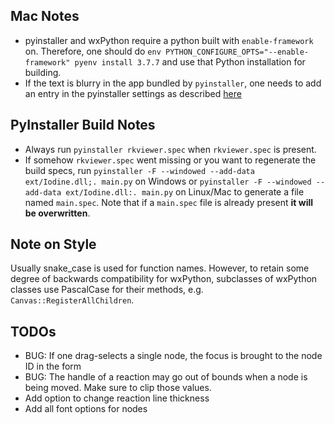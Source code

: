 ## Mac Notes
* pyinstaller and wxPython require a python built with `enable-framework` 
on. Therefore, one should do
`env PYTHON_CONFIGURE_OPTS="--enable-framework" pyenv install 3.7.7` and
use that Python installation for building.
* If the text is blurry in the app bundled by `pyinstaller`, one needs to
add an entry in the pyinstaller settings as described
[here](https://stackoverflow.com/a/40676321)

## PyInstaller Build Notes
* Always run `pyinstaller rkviewer.spec` when `rkviewer.spec` is present.
* If somehow `rkviewer.spec` went missing or you want to regenerate the build specs,
run `pyinstaller -F --windowed --add-data ext/Iodine.dll;. main.py` on Windows
or `pyinstaller -F --windowed --add-data ext/Iodine.dll:. main.py` on Linux/Mac
to generate a file named `main.spec`. Note that if a `main.spec` file is already 
present **it will be overwritten**.

## Note on Style
Usually snake_case is used for function names. However, to retain some degree of backwards 
compatibility for wxPython, subclasses of wxPython classes use PascalCase for their methods,
e.g. `Canvas::RegisterAllChildren`.

## TODOs
* BUG: If one drag-selects a single node, the focus is brought to the node ID in the form
* BUG: The handle of a reaction may go out of bounds when a node is being moved. Make sure to clip those
values.
* Add option to change reaction line thickness
* Add all font options for nodes
